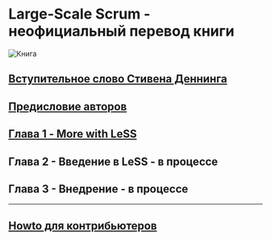 # Large-Scale Scrum - неофициальный перевод книги

![Книга](/assets/images/cover.jpg)

## [Вступительное слово Стивена Деннинга](foreword-denning.md)

## [Предисловие авторов](preface.md)

## [Глава 1 - More with LeSS](chapter1.md)

## Глава 2 - Введение в LeSS - в процессе

## Глава 3 - Внедрение - в процессе

---

## [Howto для контрибьютеров](https://github.com/krmpchnn/less-book-ru/blob/gh-pages/README.md)

